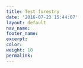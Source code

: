 ```yaml
---
title: Test forestry
date: '2016-07-23 15:44:07'
layout: default
nav_name: 
footer_name: 
excerpt: 
color: 
weight: 10
permalink: 
---
```

